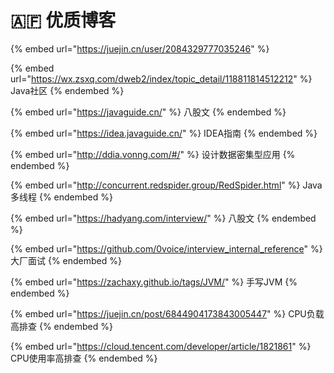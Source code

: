 # 🇦🇫 优质博客

{% embed url="https://juejin.cn/user/2084329777035246" %}

{% embed url="https://wx.zsxq.com/dweb2/index/topic_detail/118811814512212" %}
Java社区
{% endembed %}

{% embed url="https://javaguide.cn/" %}
八股文
{% endembed %}

{% embed url="https://idea.javaguide.cn/" %}
IDEA指南
{% endembed %}

{% embed url="http://ddia.vonng.com/#/" %}
设计数据密集型应用
{% endembed %}

{% embed url="http://concurrent.redspider.group/RedSpider.html" %}
Java多线程
{% endembed %}

{% embed url="https://hadyang.com/interview/" %}
八股文
{% endembed %}

{% embed url="https://github.com/0voice/interview_internal_reference" %}
大厂面试
{% endembed %}

{% embed url="https://zachaxy.github.io/tags/JVM/" %}
手写JVM
{% endembed %}

{% embed url="https://juejin.cn/post/6844904173843005447" %}
CPU负载高排查
{% endembed %}

{% embed url="https://cloud.tencent.com/developer/article/1821861" %}
CPU使用率高排查
{% endembed %}
